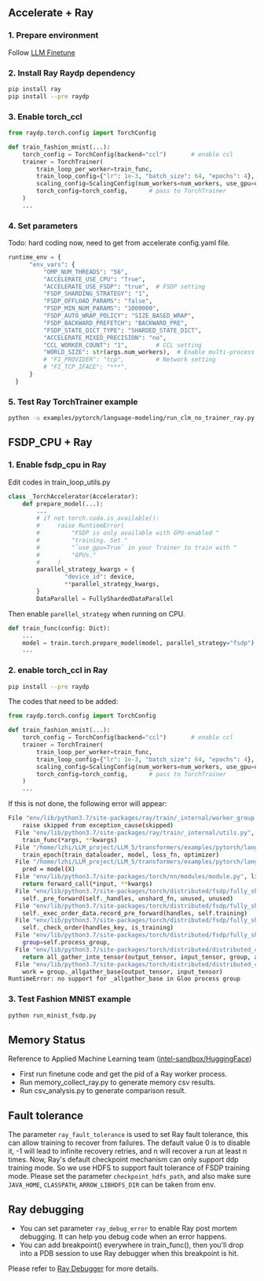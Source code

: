 ## Accelerate + Ray 
### 1. Prepare environment
Follow [LLM Finetune](https://wiki.ith.intel.com/pages/viewpage.action?spaceKey=AppliedML&title=LLM+Finetune)

### 2. Install Ray Raydp dependency
```bash
pip install ray
pip install --pre raydp
```
### 3. Enable torch_ccl
```python
from raydp.torch.config import TorchConfig

def train_fashion_mnist(...):
    torch_config = TorchConfig(backend="ccl")       # enable ccl
    trainer = TorchTrainer(
        train_loop_per_worker=train_func,
        train_loop_config={"lr": 1e-3, "batch_size": 64, "epochs": 4},
        scaling_config=ScalingConfig(num_workers=num_workers, use_gpu=use_gpu),
        torch_config=torch_config,      # pass to TorchTrainer
    )
    ...
```

### 4. Set parameters
Todo: hard coding now, need to get from accelerate config.yaml file.
```python
runtime_env = {
      "env_vars": {
          "OMP_NUM_THREADS": "56", 
          "ACCELERATE_USE_CPU": "True", 
          "ACCELERATE_USE_FSDP": "true",  # FSDP setting
          "FSDP_SHARDING_STRATEGY": "1", 
          "FSDP_OFFLOAD_PARAMS": "false", 
          "FSDP_MIN_NUM_PARAMS": "1000000", 
          "FSDP_AUTO_WRAP_POLICY": "SIZE_BASED_WRAP", 
          "FSDP_BACKWARD_PREFETCH": "BACKWARD_PRE", 
          "FSDP_STATE_DICT_TYPE": "SHARDED_STATE_DICT",  
          "ACCELERATE_MIXED_PRECISION": "no",
          "CCL_WORKER_COUNT": "1",        # CCL setting
          "WORLD_SIZE": str(args.num_workers),  # Enable multi-process
          # "FI_PROVIDER": "tcp",         # Network setting
          # "FI_TCP_IFACE": "***", 
      }
  }
```

### 5. Test Ray TorchTrainer example
```bash
python -u examples/pytorch/language-modeling/run_clm_no_trainer_ray.py --model_name_or_path  EleutherAI/gpt-j-6B --dataset_name wikitext --dataset_config_name wikitext-2-raw-v1  --per_device_train_batch_size 2  --per_device_eval_batch_size 4  --num_train_epochs 1 --address 10.0.2.140 --num_workers 2
```


## FSDP_CPU + Ray
### 1. Enable fsdp_cpu in Ray
Edit codes in train_loop_utils.py
```python
class _TorchAccelerator(Accelerator):
    def prepare_model(...):
        ...
        # if not torch.cuda.is_available():
        #     raise RuntimeError(
        #         "FSDP is only available with GPU-enabled "
        #         "training. Set "
        #         "`use_gpu=True` in your Trainer to train with "
        #         "GPUs."
        #     )
        parallel_strategy_kwargs = {
                "device_id": device,
                **parallel_strategy_kwargs,
        }
        DataParallel = FullyShardedDataParallel
```
Then enable `parellel_strategy` when running on CPU.
```python
def train_func(config: Dict):
    ...
    model = train.torch.prepare_model(model, parallel_strategy="fsdp")
    ...
```

### 2. enable torch_ccl in Ray
```bash
pip install --pre raydp
```
The codes that need to be added:
```python
from raydp.torch.config import TorchConfig

def train_fashion_mnist(...):
    torch_config = TorchConfig(backend="ccl")       # enable ccl
    trainer = TorchTrainer(
        train_loop_per_worker=train_func,
        train_loop_config={"lr": 1e-3, "batch_size": 64, "epochs": 4},
        scaling_config=ScalingConfig(num_workers=num_workers, use_gpu=use_gpu),
        torch_config=torch_config,      # pass to TorchTrainer
    )
    ...
```
If this is not done, the following error will appear:
```bash
File "env/lib/python3.7/site-packages/ray/train/_internal/worker_group.py", line 31, in __execute
    raise skipped from exception_cause(skipped)
  File "env/lib/python3.7/site-packages/ray/train/_internal/utils.py", line 129, in discard_return_wrapper
    train_func(*args, **kwargs)
  File "/home/lzhi/LLM_project/LLM_5/transformers/examples/pytorch/language-modeling/run_minist_fsdp.py", line 112, in train_func
    train_epoch(train_dataloader, model, loss_fn, optimizer)
  File "/home/lzhi/LLM_project/LLM_5/transformers/examples/pytorch/language-modeling/run_minist_fsdp.py", line 57, in train_epoch
    pred = model(X)
  File "env/lib/python3.7/site-packages/torch/nn/modules/module.py", line 1194, in _call_impl
    return forward_call(*input, **kwargs)
  File "env/lib/python3.7/site-packages/torch/distributed/fsdp/fully_sharded_data_parallel.py", line 2741, in forward
    self._pre_forward(self._handles, unshard_fn, unused, unused)
  File "env/lib/python3.7/site-packages/torch/distributed/fsdp/fully_sharded_data_parallel.py", line 2773, in _pre_forward
    self._exec_order_data.record_pre_forward(handles, self.training)
  File "env/lib/python3.7/site-packages/torch/distributed/fsdp/fully_sharded_data_parallel.py", line 535, in record_pre_forward
    self._check_order(handles_key, is_training)
  File "env/lib/python3.7/site-packages/torch/distributed/fsdp/fully_sharded_data_parallel.py", line 578, in _check_order
    group=self.process_group,
  File "env/lib/python3.7/site-packages/torch/distributed/distributed_c10d.py", line 2392, in _all_gather_base
    return all_gather_into_tensor(output_tensor, input_tensor, group, async_op)
  File "env/lib/python3.7/site-packages/torch/distributed/distributed_c10d.py", line 2358, in all_gather_into_tensor
    work = group._allgather_base(output_tensor, input_tensor)
RuntimeError: no support for _allgather_base in Gloo process group
```

### 3. Test Fashion MNIST example
```python
python run_minist_fsdp.py
```

## Memory Status
Reference to Applied Machine Learning team ([intel-sandbox/HuggingFace](https://github.com/intel-sandbox/HuggingFace/tree/main/test/memory))
- First run finetune code and get the pid of a Ray worker process.
- Run memory_collect_ray.py to generate memory csv results.
- Run csv_analysis.py to generate comparison result.

## Fault tolerance
The parameter `ray_fault_tolerance` is used to set Ray fault tolerance, this can allow training to recover from failures. The default value 0 is to disable it, -1 will lead to infinite recovery retries, and n will recover a run at least n times. Now, Ray's default checkpoint mechanism can only support ddp training mode. So we use HDFS to support fault tolerance of FSDP training mode. Please set the parameter `checkpoint_hdfs_path`, and also make sure `JAVA_HOME`, `CLASSPATH`, `ARROW_LIBHDFS_DIR` can be taken from env.

## Ray debugging
- You can set parameter `ray_debug_error` to enable Ray post mortem debugging. It can help you debug code when an error happens.
- You can add breakpoint() everywhere in train_func(), then you'll drop into a PDB session to use Ray debugger when this breakpoint is hit.

Please refer to [Ray Debugger](https://docs.ray.io/en/master/ray-observability/ray-debugging.html) for more details.
